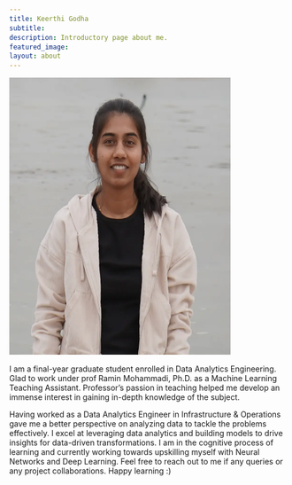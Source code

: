 ```yaml
---
title: Keerthi Godha
subtitle: 
description: Introductory page about me.
featured_image: 
layout: about
---
```


<img src="/images/TAs/Keerthi.webp" width="400" height="500" />

I am a final-year graduate student enrolled in Data Analytics Engineering. Glad to work under prof Ramin Mohammadi, Ph.D. as a Machine Learning Teaching Assistant. Professor’s passion in teaching helped me develop an immense interest in gaining in-depth knowledge of the subject.

Having worked as a Data Analytics Engineer in Infrastructure & Operations gave me a better perspective on analyzing data to tackle the problems effectively. I excel at leveraging data analytics and building models to drive insights for data-driven transformations. I am in the cognitive process of learning and currently working towards upskilling myself with Neural Networks and Deep Learning. Feel free to reach out to me if any queries or any project collaborations. Happy learning :)